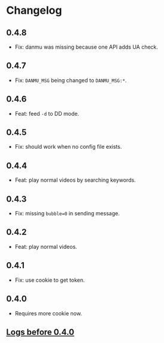 # Changelog

## 0.4.8

- Fix: danmu was missing because one API adds UA check.

## 0.4.7

- Fix: `DANMU_MSG` being changed to `DANMU_MSG:*`.

## 0.4.6

- Feat: feed `-d` to DD mode.

## 0.4.5

- Fix: should work when no config file exists.

## 0.4.4

- Feat: play normal videos by searching keywords.

## 0.4.3

- Fix: missing `bubble=0` in sending message.

## 0.4.2

- Feat: play normal videos.

## 0.4.1

- Fix: use cookie to get token.

## 0.4.0

- Requires more cookie now.

## [Logs before 0.4.0](https://github.com/hyrious/blivec/blob/v0.3.21/CHANGELOG.md)
